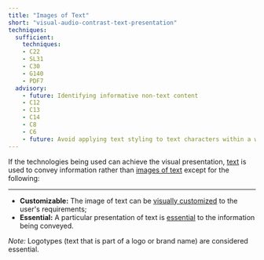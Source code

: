 ```yaml
---
title: "Images of Text"
short: "visual-audio-contrast-text-presentation"
techniques:
  sufficient:
    techniques:
    - C22
    - SL31
    - C30
    - G140
    - PDF7
  advisory:
    - future: Identifying informative non-text content 
    - C12
    - C13
    - C14
    - C8
    - C6
    - future: Avoid applying text styling to text characters within a word
---
```

If the technologies being used can achieve the visual presentation, <a href="http://www.w3.org/TR/2008/REC-WCAG20-20081211/#textdef" class="termref">text</a> is used to convey information rather than <a href="http://www.w3.org/TR/2008/REC-WCAG20-20081211/#images-of-textdef" class="termref">images of text</a> except for the following:

***

* <strong>Customizable:</strong> The image of text can be <a href="http://www.w3.org/TR/2008/REC-WCAG20-20081211/#visually-customizeddef" class="termref">visually customized</a> to the user's requirements;
* <strong>Essential:</strong> A particular presentation of text is <a href="http://www.w3.org/TR/2008/REC-WCAG20-20081211/#essentialdef" class="termref">essential</a> to the information being conveyed.
 
<em>Note:</em> Logotypes (text that is part of a logo or brand name) are considered essential.